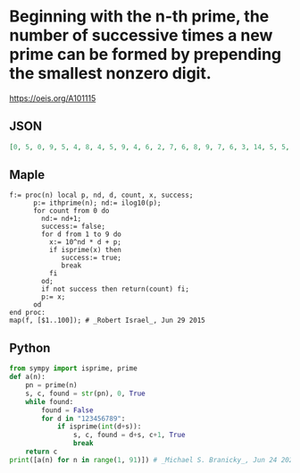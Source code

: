 # Beginning with the n\-th prime, the number of successive times a new prime can be formed by prepending the smallest nonzero digit\.
https://oeis.org/A101115
## JSON
```JSON
[0, 5, 0, 9, 5, 4, 8, 4, 5, 9, 4, 6, 2, 7, 6, 8, 9, 7, 6, 3, 14, 5, 5, 2, 4, 10, 1, 5, 7, 3, 4, 3, 5, 5, 0, 6, 5, 8, 5, 13, 4, 5, 4, 5, 3, 8, 4, 4, 5, 8, 3, 6, 1, 4, 4, 2, 5, 2, 2, 3, 4, 9, 8, 7, 4, 7, 3, 3, 5, 5, 7, 8, 4, 3, 3, 2, 1, 7, 0, 4, 3, 5, 3, 7, 9, 6, 6, 5, 6, 8]
```
## Maple
```Maple
f:= proc(n) local p, nd, d, count, x, success;
      p:= ithprime(n); nd:= ilog10(p);
      for count from 0 do
        nd:= nd+1;
        success:= false;
        for d from 1 to 9 do
          x:= 10^nd * d + p;
          if isprime(x) then
             success:= true;
             break
          fi
        od;
        if not success then return(count) fi;
        p:= x;
      od
end proc:
map(f, [$1..100]); # _Robert Israel_, Jun 29 2015
```
## Python
```Python
from sympy import isprime, prime
def a(n):
    pn = prime(n)
    s, c, found = str(pn), 0, True
    while found:
        found = False
        for d in "123456789":
            if isprime(int(d+s)):
                s, c, found = d+s, c+1, True
                break
    return c
print([a(n) for n in range(1, 91)]) # _Michael S. Branicky_, Jun 24 2022
```
